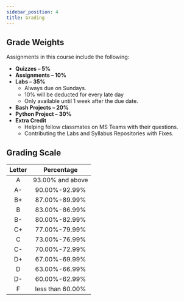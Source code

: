 ```yaml
---
sidebar_position: 4
title: Grading
---
```


## Grade Weights

Assignments in this course include the following:

* **Quizzes – 5%**
* **Assignments – 10%**
* **Labs – 35%**
  * Always due on Sundays.
  * 10% will be deducted for every late day
  * Only available until 1 week after the due date.
* **Bash Projects – 20%**
* **Python Project – 30%**
* **Extra Credit**
  * Helping fellow classmates on MS Teams with their questions.
  * Contributing the Labs and Syllabus Repositories with Fixes.

## Grading Scale

| Letter |    Percentage    |
|:------:|:----------------:|
|   A    | 93.00% and above |
|   A-   |  90.00%-92.99%   |
|   B+   |  87.00%-89.99%   |
|   B    |  83.00%-86.99%   |
|   B-   |  80.00%-82.99%   |
|   C+   |  77.00%-79.99%   |
|   C    |  73.00%-76.99%   |
|   C-   |  70.00%-72.99%   |
|   D+   |  67.00%-69.99%   |
|   D    |  63.00%-66.99%   |
|   D-   |  60.00%-62.99%   |
|   F    | less than 60.00% |
